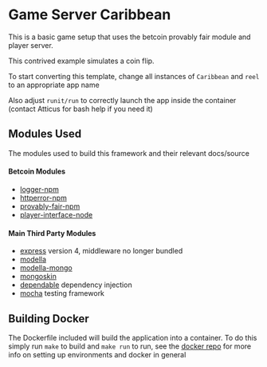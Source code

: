 # Game Server Caribbean #

This is a basic game setup that uses the betcoin provably fair module
and player server.

This contrived example simulates a coin flip.

To start converting this template, change all instances of `Caribbean`
and `reel` to an appropriate app name

Also adjust `runit/run` to correctly launch the app inside the
container (contact Atticus for bash help if you need it)

## Modules Used ##

The modules used to build this framework and their relevant docs/source

#### Betcoin Modules ####

- [logger-npm](https://bitbucket.org/betcn/logger-npm)
- [httperror-npm](https://bitbucket.org/betcn/httperror-npm)
- [provably-fair-npm](https://bitbucket.org/betcn/provably-fair-npm)
- [player-interface-node](https://bitbucket.org/betcn/player-interface-node)

#### Main Third Party Modules ####

- [express](http://expressjs.com) version 4, middleware no longer bundled
- [modella](https://github.com/modella/modella)
- [modella-mongo](https://github.com/modella/mongo)
- [mongoskin](https://github.com/kissjs/node-mongoskin)
- [dependable](https://github.com/idottv/dependable) dependency injection
- [mocha](http://visionmedia.github.io/mocha/) testing framework

## Building Docker ##

The Dockerfile included will build the application into a
container. To do this simply run `make` to build and `make run` to
run, see the
[docker repo](https://bitbucket.org/betcn/docker/overview) for more
info on setting up environments and docker in general
